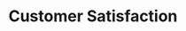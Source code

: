 ---
# This topic lives at
# https://digital.gov/topics/customer-satisfaction

# Topic Title
title: "Customer Satisfaction"

# description — keep it short and clear
# summary: ""

# Weight
weight: 1

# For more information on managing topics,
# see https://github.com/GSA/digitalgov.gov/wiki/topics
---